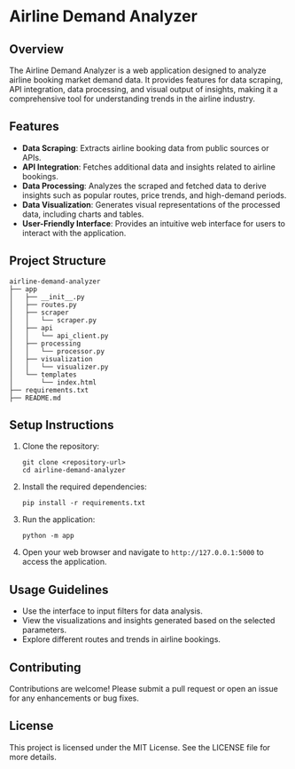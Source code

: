 # Airline Demand Analyzer

## Overview
The Airline Demand Analyzer is a web application designed to analyze airline booking market demand data. It provides features for data scraping, API integration, data processing, and visual output of insights, making it a comprehensive tool for understanding trends in the airline industry.

## Features
- **Data Scraping**: Extracts airline booking data from public sources or APIs.
- **API Integration**: Fetches additional data and insights related to airline bookings.
- **Data Processing**: Analyzes the scraped and fetched data to derive insights such as popular routes, price trends, and high-demand periods.
- **Data Visualization**: Generates visual representations of the processed data, including charts and tables.
- **User-Friendly Interface**: Provides an intuitive web interface for users to interact with the application.

## Project Structure
```
airline-demand-analyzer
├── app
│   ├── __init__.py
│   ├── routes.py
│   ├── scraper
│   │   └── scraper.py
│   ├── api
│   │   └── api_client.py
│   ├── processing
│   │   └── processor.py
│   ├── visualization
│   │   └── visualizer.py
│   └── templates
│       └── index.html
├── requirements.txt
├── README.md
```

## Setup Instructions
1. Clone the repository:
   ```
   git clone <repository-url>
   cd airline-demand-analyzer
   ```

2. Install the required dependencies:
   ```
   pip install -r requirements.txt
   ```

3. Run the application:
   ```
   python -m app
   ```

4. Open your web browser and navigate to `http://127.0.0.1:5000` to access the application.

## Usage Guidelines
- Use the interface to input filters for data analysis.
- View the visualizations and insights generated based on the selected parameters.
- Explore different routes and trends in airline bookings.

## Contributing
Contributions are welcome! Please submit a pull request or open an issue for any enhancements or bug fixes.

## License
This project is licensed under the MIT License. See the LICENSE file for more details.